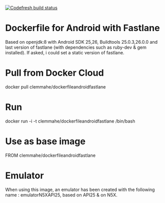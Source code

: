 [![Codefresh build status]( https://g.codefresh.io/api/badges/build?repoOwner=ClemMahe&repoName=DockerfileAndroidFastlane&branch=master&pipelineName=DockerfileAndroidFastlane&accountName=ClemMahe&type=cf-1)]( https://g.codefresh.io/repositories/ClemMahe/DockerfileAndroidFastlane/builds?filter=trigger:build;branch:master;service:59371c999d2f2000010a45aa~DockerfileAndroidFastlane)

# Dockerfile for Android with Fastlane

Based on openjdk:8 with Android SDK 25,26, Buildtools 25.0.3,26.0.0 and last version of fastlane (with dependencies such as ruby-dev & gem installed). If asked, i could set a static version of fastlane.

# Pull from Docker Cloud

docker pull clemmahe/dockerfileandroidfastlane

# Run

docker run -i -t clemmahe/dockerfileandroidfastlane /bin/bash

# Use as base image

FROM clemmahe/dockerfileandroidfastlane

# Emulator

When using this image, an emulator has been created with the following name : emulatorN5XAPI25, based on API25 & on N5X.
